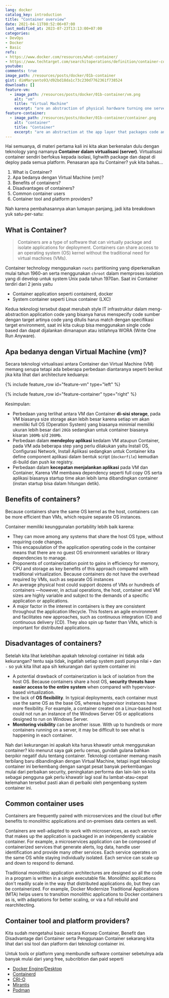 ```yaml
---
lang: docker
catalog_key: introduction
title: "Container overview"
date: 2021-04-11T08:52:06+07:00
last_modified_at: 2023-07-23T13:13:00+07:00
categories:
- DevOps
- Docker
- Basic
refs: 
- https://www.docker.com/resources/what-container/
- https://www.techtarget.com/searchitoperations/definition/container-containerization-or-container-based-virtualization
youtube: 
comments: true
image_path: /resources/posts/docker/01b-container
gist: dimMaryanto93/d92bd18da1c73c230d7762361f738524
downloads: []
feature-vm:
  - image_path: /resources/posts/docker/01b-container/vm.png
    alt: "vm"
    title: "Virtual Machine"
    excerpt: "are an abstraction of physical hardware turning one server into many servers. The hypervisor allows multiple VMs to run on a single machine. Each VM includes a full copy of an operating system, the application, necessary binaries and libraries - taking up tens of GBs. VMs can also be slow to boot."
feature-container:
  - image_path: /resources/posts/docker/01b-container/container.png
    alt: "container"
    title: "Container"
    excerpt: "are an abstraction at the app layer that packages code and dependencies together. Multiple containers can run on the same machine and share the OS kernel with other containers, each running as isolated processes in user space. Containers take up less space than VMs (container images are typically tens of MBs in size), can handle more applications and require fewer VMs and Operating systems."
---
```


Hai semuanya, di materi pertama kali ini kita akan berkenalan dulu dengan teknology yang namanya **Container dalam virtualisasi (server)**. Virtualisasi container sendiri berfokus kepada isolasi, lighwith package dan dapat di deploy pada semua platform. Penasaran apa itu Container? yuk kita bahas...

1. What is Container?
2. Apa bedanya dengan Virtual Machine (vm)?
3. Benefits of containers?
4. Disadvantages of containers?
5. Common container users
6. Container tool and platform providers?

Nah karena pembahasannya akan lumayan panjang, jadi kita breakdown yuk satu-per-satu:

<!--more-->

## What is Container?

> Containers are a type of software that can virtually package and isolate applications for deployment. Containers can share access to an operating system (OS) kernel without the traditional need for virtual machines (VMs).

Container technology menggunakan `roots` partitioning yang diperkenalkan mulai tahun 1960-an serta menggunakan `chroot` dalam memproses isolation yang di develop untuk system Unix pada tahun 1970an. Saat ini Container terdiri dari 2 jenis yaitu 

- Container application seperti containerd, docker 
- System container seperti Linux container (LXC)

Kedua teknologi tersebut dapat merubah style IT infrastruktur dalam meng-abstraction application code yang bisanya harus menspecify code sumber dengan target artinya code yang ditulis harus match dengan specifikasi target environment, saat ini kita cukup bisa menggunakan single code based dan dapat dijalankan dimanapun atau istilahnya WORA (Write One Run Anyware).


## Apa bedanya dengan Virtual Machine (vm)?

Secara teknologi virtualisasi antara Container dan Virtual Machine (VM) memang serupa tetapi ada beberapa perbedaan diantaranya seperti berikut jika kita lihat dari architecture keduanya:

{% include feature_row id="feature-vm" type="left" %}

{% include feature_row id="feature-container" type="right" %}

Kesimpulan:

- Perbedaan yang terlihat antara VM dan Container **di-sisi storage**, pada VM biasanya size storage akan lebih besar karena setiap vm akan memiliki full OS (Operation System) yang biasanya minimial memiliki ukuran lebih besar dari `20Gb` sedangkan untuk container biasanya kisaran `100Mb` s/d `200Mb`.
- Perbedaan dalam **mendeploy aplikasi** kedalam VM ataupun Container, pada VM ada beberapa step yang perlu dilakukan yaitu Install OS, Configurasi Network, Install Aplikasi sedangkan untuk Container kita define component aplikasi dalam bentuk script (`dockerfile`) kemudian di-build dan push ke registry.
- Perbedaan dalam **kecepatan menjalankan aplikasi** pada VM dan Container, Karena VM membawa dependency seperti full copy OS serta aplikasi biasanya startup time akan lebih lama dibandingkan container (instan startup bisa dalam hitungan detik).

## Benefits of containers?

Because containers share the same OS kernel as the host, containers can be more efficient than VMs, which require separate OS instances.

Container memiliki keunggunalan portability lebih baik karena:

- They can move among any systems that share the host OS type, without requiring code changes.
- This encapsulation of the application operating code in the container means that there are no guest OS environment variables or library dependencies to manage.
- Proponents of containerization point to gains in efficiency for memory, CPU and storage as key benefits of this approach compared with traditional virtualization.  Because containers do not have the overhead required by VMs, such as separate OS instances
- An average physical host could support dozens of VMs or hundreds of containers —however, in actual operations, the host, container and VM sizes are highly variable and subject to the demands of a specific application or applications.
- A major factor in the interest in containers is they are consistent throughout the application lifecycle. This fosters an agile environment and facilitates new approaches, such as continuous integration (CI) and continuous delivery (CD). They also spin up faster than VMs, which is important for distributed applications.

## Disadvantages of containers?

Setelah kita lihat kelebihan apakah teknologi container ini tidak ada kekurangan? tentu saja tidak, ingatlah setiap system pasti punya nilai `+` dan `-` so yuk kita lihat apa sih kekurangan dari system container ini:

- A potential drawback of containerization is lack of isolation from the host OS. Because containers share a host OS, **security threats have easier access to the entire system** when compared with hypervisor-based virtualization.
- the lack of **OS flexibility**. In typical deployments, each container must use the same OS as the base OS, whereas hypervisor instances have more flexibility. For example, a container created on a Linux-based host could not run an instance of the Windows Server OS or applications designed to run on Windows Server.
- **Monitoring visibility** can be another issue. With up to hundreds or more containers running on a server, it may be difficult to see what is happening in each container.

Nah dari kekurangan ini apakah kita harus khawatir untuk menggunakan container? klo menurut saya gak perlu cemas, gundah gulana bahkan berpikir negatif dulu tentang container. Teknologi container memang masih terbilang baru dibandingkan dengan Virtual Machine, tetapi ingat teknologi container ini berkembang dengan sangat pesat banyak perkembangan mulai dari perbaikan security, peningkatan performa dan lain-lain so kita sebagai pengguna gak perlu khawatir lagi soal itu lambat-atau-cepat kelemahan tersebut pasti akan di perbaiki oleh pengembang system container ini.

## Common container uses

Containers are frequently paired with microservices and the cloud but offer benefits to monolithic applications and on-premises data centers as well. 

Containers are well-adapted to work with microservices, as each service that makes up the application is packaged in an independently scalable container. 
For example, a microservices application can be composed of containerized services that generate alerts, log data, handle user identification and provide many other services. Each service operates on the same OS while staying individually isolated. Each service can scale up and down to respond to demand.

Traditional monolithic application architectures are designed so all the code in a program is written in a single executable file. Monolithic applications don't readily scale in the way that distributed applications do, but they can be containerized. For example, Docker Modernize Traditional Applications (MTA) helps users to transition monolithic applications to Docker containers as is, with adaptations for better scaling, or via a full rebuild and rearchitecting.

## Container tool and platform providers?

Kita sudah mengetahui basic secara Konsep Container, Benefit dan Disadvantage dari Container serta Penggunaan Container sekarang kita lihat dari sisi tool dan platform dari teknologi container ini. 

Untuk tools or platform yang membundle software container sebetulnya ada banyak mulai dari yang free, subcribtion dan paid seperti 

- [Docker Engine](https://docs.docker.com/engine/)/[Desktop](https://www.docker.com/products/docker-desktop/)
- [Containerd](https://containerd.io)
- [CRI-O](https://cri-o.io)
- [Mirantis](https://www.mirantis.com/software/mirantis-container-cloud/)
- [Podman](https://podman.io)
